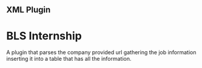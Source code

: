 ## XML Plugin
# BLS Internship

A plugin that parses the company provided url gathering the job information inserting it into a table that has all the information.
